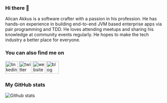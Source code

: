 ### Hi there 👋

Alican Akkus is a software crafter with a passion in his profession. He has hands-on experience in building end-to-end JVM based enterprise apps via pair programming and TDD. He loves attending meetups and sharing his knowledge at community events regularly. He hopes to make the tech industry a better place for everyone.

### You can also find me on
[<img src='https://cdn.jsdelivr.net/npm/simple-icons@3.0.1/icons/linkedin.svg' alt='linkedin' height='40'>](https://www.linkedin.com/in/aakkus/)  [<img src='https://cdn.jsdelivr.net/npm/simple-icons@3.0.1/icons/twitter.svg' alt='twitter' height='40'>](https://twitter.com/@Alican_akkus)  [<img src='https://cdn.jsdelivr.net/npm/simple-icons@3.0.1/icons/medium.svg' alt='website' height='40'>](https://medium.com/@caysever)  [<img src='https://cdn.jsdelivr.net/npm/simple-icons@3.0.1/icons/blogger.svg' alt='blog' height='40'>](https:/alicanakkus.github.io)  

### My GitHub stats
![Github stats](https://github-readme-stats.vercel.app/api?username=catalinpit&show_icons=true)
